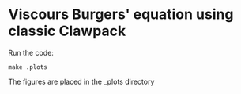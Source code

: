 # Viscours Burgers' equation using classic Clawpack

Run the code:

    make .plots

The figures are placed in the _plots directory
